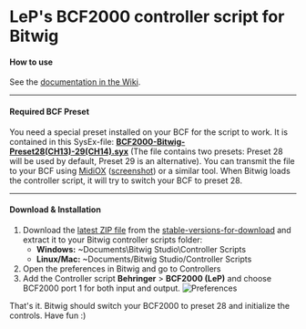 # LeP's BCF2000 controller script for Bitwig

#### How to use

See the [documentation in the Wiki][wikiLink].

---
#### Required BCF Preset
You need a special preset installed on your BCF for the script to work.
It is contained in this SysEx-file: [**BCF2000-Bitwig-Preset28(CH13)-29(CH14).syx**][sysexfile] (The file contains two presets: Preset 28  will be used by default, Preset 29 is an alternative). You can transmit the file to your BCF using [MidiOX][midiOxLink] ([screenshot][midiOxScreenshot]) or a similar tool. When Bitwig loads the controller script, it will try to switch your BCF to preset 28.

---
#### Download & Installation

1.  Download the [latest ZIP file][latestZip] from the [stable-versions-for-download][stableFolder] and extract it to your Bitwig controller scripts folder:
    * **Windows:** ~Documents\Bitwig Studio\Controller Scripts
    * **Linux/Mac:** ~Documents/Bitwig Studio/Controller Scripts
2.  Open the preferences in Bitwig and go to Controllers
3.  Add the Controller script **Behringer** > **BCF2000 (LeP)** and choose BCF2000 port 1 for both input and output. ![Preferences][prefs]

That's it. Bitwig should switch your BCF2000 to preset 28 and initialize the controls. Have fun :)

[latestZip]: https://github.com/justlep/bitwig/blob/master/stable-version-for-download/LeP's%20Controller%20Scripts%20v1.0.0.zip?raw=true
[wikiLink]: https://github.com/justlep/bitwig/wiki/LeP's-BCF2000
[sysexfile]: https://raw.githubusercontent.com/justlep/bitwig/master/doc/Behringer%20BCF2000/BCF2000-Bitwig-Preset28(CH13)-29(CH14).syx
[prefs]: https://raw.githubusercontent.com/justlep/bitwig/master/doc/Behringer%20BCF2000/img/preferences.png
[stableFolder]: https://github.com/justlep/bitwig/tree/master/stable-version-for-download/
[midiOxScreenshot]: https://raw.githubusercontent.com/justlep/bitwig/master/doc/Behringer%20BCF2000/img/MidiOX-send-SysEx.png
[midiOxLink]: http://www.midiox.com/
